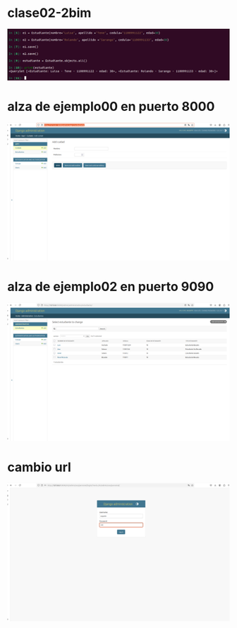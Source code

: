 # clase02-2bim

![alt text](image.png)


# alza de ejemplo00 en puerto 8000
![alt text](image-1.png)
# alza de ejemplo02 en puerto 9090
![alt text](image-2.png)


# cambio url
![alt text](image-3.png)